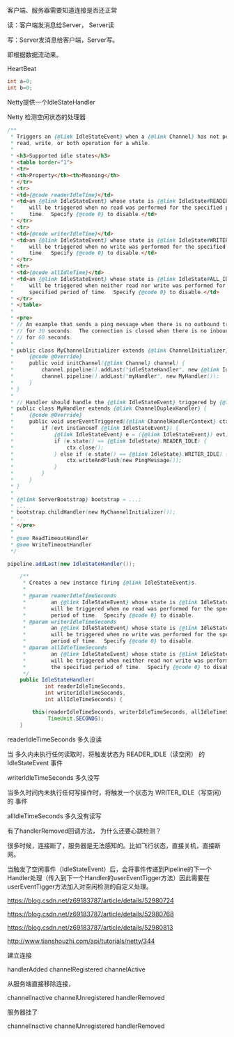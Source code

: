客户端、服务器需要知道连接是否还正常





读：客户端发消息给Server， Server读

写：Server发消息给客户端，Server写。

即根据数据流动来。



HeartBeat



```java
int a=0;
int b=0;
```





Netty提供一个IdleStateHandler

Netty 检测空闲状态的处理器



```java
/**
 * Triggers an {@link IdleStateEvent} when a {@link Channel} has not performed
 * read, write, or both operation for a while.
 *
 * <h3>Supported idle states</h3>
 * <table border="1">
 * <tr>
 * <th>Property</th><th>Meaning</th>
 * </tr>
 * <tr>
 * <td>{@code readerIdleTime}</td>
 * <td>an {@link IdleStateEvent} whose state is {@link IdleState#READER_IDLE}
 *     will be triggered when no read was performed for the specified period of
 *     time.  Specify {@code 0} to disable.</td>
 * </tr>
 * <tr>
 * <td>{@code writerIdleTime}</td>
 * <td>an {@link IdleStateEvent} whose state is {@link IdleState#WRITER_IDLE}
 *     will be triggered when no write was performed for the specified period of
 *     time.  Specify {@code 0} to disable.</td>
 * </tr>
 * <tr>
 * <td>{@code allIdleTime}</td>
 * <td>an {@link IdleStateEvent} whose state is {@link IdleState#ALL_IDLE}
 *     will be triggered when neither read nor write was performed for the
 *     specified period of time.  Specify {@code 0} to disable.</td>
 * </tr>
 * </table>
 *
 * <pre>
 * // An example that sends a ping message when there is no outbound traffic
 * // for 30 seconds.  The connection is closed when there is no inbound traffic
 * // for 60 seconds.
 *
 * public class MyChannelInitializer extends {@link ChannelInitializer}&lt;{@link Channel}&gt; {
 *     {@code @Override}
 *     public void initChannel({@link Channel} channel) {
 *         channel.pipeline().addLast("idleStateHandler", new {@link IdleStateHandler}(60, 30, 0));
 *         channel.pipeline().addLast("myHandler", new MyHandler());
 *     }
 * }
 *
 * // Handler should handle the {@link IdleStateEvent} triggered by {@link IdleStateHandler}.
 * public class MyHandler extends {@link ChannelDuplexHandler} {
 *     {@code @Override}
 *     public void userEventTriggered({@link ChannelHandlerContext} ctx, {@link Object} evt) throws {@link Exception} {
 *         if (evt instanceof {@link IdleStateEvent}) {
 *             {@link IdleStateEvent} e = ({@link IdleStateEvent}) evt;
 *             if (e.state() == {@link IdleState}.READER_IDLE) {
 *                 ctx.close();
 *             } else if (e.state() == {@link IdleState}.WRITER_IDLE) {
 *                 ctx.writeAndFlush(new PingMessage());
 *             }
 *         }
 *     }
 * }
 *
 * {@link ServerBootstrap} bootstrap = ...;
 * ...
 * bootstrap.childHandler(new MyChannelInitializer());
 * ...
 * </pre>
 *
 * @see ReadTimeoutHandler
 * @see WriteTimeoutHandler
 */
```

```java
pipeline.addLast(new IdleStateHandler());
```

```java
    /**
     * Creates a new instance firing {@link IdleStateEvent}s.
     *
     * @param readerIdleTimeSeconds
     *        an {@link IdleStateEvent} whose state is {@link IdleState#READER_IDLE}
     *        will be triggered when no read was performed for the specified
     *        period of time.  Specify {@code 0} to disable.
     * @param writerIdleTimeSeconds
     *        an {@link IdleStateEvent} whose state is {@link IdleState#WRITER_IDLE}
     *        will be triggered when no write was performed for the specified
     *        period of time.  Specify {@code 0} to disable.
     * @param allIdleTimeSeconds
     *        an {@link IdleStateEvent} whose state is {@link IdleState#ALL_IDLE}
     *        will be triggered when neither read nor write was performed for
     *        the specified period of time.  Specify {@code 0} to disable.
     */
    public IdleStateHandler(
            int readerIdleTimeSeconds,
            int writerIdleTimeSeconds,
            int allIdleTimeSeconds) {

        this(readerIdleTimeSeconds, writerIdleTimeSeconds, allIdleTimeSeconds,
             TimeUnit.SECONDS);
    }
```

readerIdleTimeSeconds   多久没读

当 多久内未执行任何读取时，将触发状态为 READER_IDLE（读空闲） 的 IdleStateEvent 事件

writerIdleTimeSeconds  多久没写

当多久时间内未执行任何写操作时，将触发一个状态为 WRITER_IDLE（写空闲） 的 事件

allIdleTimeSeconds  多久没有读写





有了handlerRemoved回调方法， 为什么还要心跳检测？

很多时候，连接断了，服务器是无法感知的。比如飞行状态，直接关机，直接断网。



当触发了空闲事件（IdleStateEvent）后，会将事件传递到Pipeline的下一个Handler处理（传入到下一个Handler的userEventTigger方法）因此需要在userEventTigger方法加入对空闲检测的自定义处理。



https://blog.csdn.net/z69183787/article/details/52980724

https://blog.csdn.net/z69183787/article/details/52980768

https://blog.csdn.net/z69183787/article/details/52980813

http://www.tianshouzhi.com/api/tutorials/netty/344







建立连接

handlerAdded
channelRegistered
channelActive



从服务端直接移除连接， 

channelInactive
channelUnregistered
handlerRemoved



服务器挂了

channelInactive
channelUnregistered
handlerRemoved